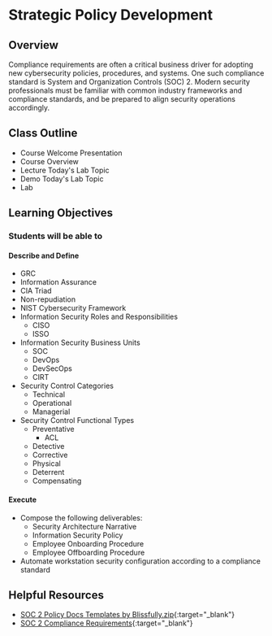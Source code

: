 # Strategic Policy Development

## Overview

Compliance requirements are often a critical business driver for adopting new cybersecurity policies, procedures, and systems. One such compliance standard is System and Organization Controls (SOC) 2. Modern security professionals must be familiar with common industry frameworks and compliance standards, and be prepared to align security operations accordingly.

## Class Outline

- Course Welcome Presentation
- Course Overview
- Lecture Today's Lab Topic
- Demo Today's Lab Topic
- Lab

## Learning Objectives

### Students will be able to

#### Describe and Define

- GRC
- Information Assurance
- CIA Triad
- Non-repudiation
- NIST Cybersecurity Framework
- Information Security Roles and Responsibilities
  - CISO
  - ISSO
- Information Security Business Units
  - SOC
  - DevOps
  - DevSecOps
  - CIRT
- Security Control Categories
  - Technical
  - Operational
  - Managerial
- Security Control Functional Types
  - Preventative
    - ACL
  - Detective
  - Corrective
  - Physical
  - Deterrent
  - Compensating

#### Execute

- Compose the following deliverables:
  - Security Architecture Narrative
  - Information Security Policy
  - Employee Onboarding Procedure
  - Employee Offboarding Procedure
- Automate workstation security configuration according to a compliance standard

## Helpful Resources

- [SOC 2 Policy Docs Templates by Blissfully.zip](https://www.icloud.com/iclouddrive/0eMnkh1RDzGrNrbsptnZ7dcXQ#SOC_2_Policy_Docs_Templates_by_Blissfully){:target="_blank"}
- [SOC 2 Compliance Requirements](https://secureframe.com/hub/soc-2/requirements){:target="_blank"}
